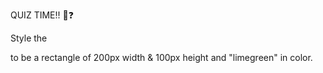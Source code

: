 QUIZ TIME!! 🤔❓

Style the <div> to be a rectangle of 200px width & 100px height and "limegreen" in color.

